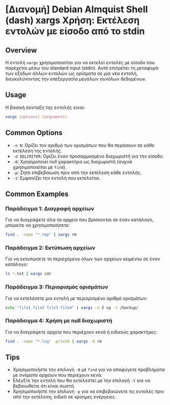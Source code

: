 # [Διανομή] Debian Almquist Shell (dash) xargs Χρήση: Εκτέλεση εντολών με είσοδο από το stdin

## Overview
Η εντολή `xargs` χρησιμοποιείται για να εκτελεί εντολές με είσοδο που παρέχεται μέσω του standard input (stdin). Αυτό επιτρέπει τη μεταφορά των εξόδων άλλων εντολών ως ορίσματα σε μια νέα εντολή, διευκολύνοντας την επεξεργασία μεγάλων συνόλων δεδομένων.

## Usage
Η βασική σύνταξη της εντολής είναι:

```bash
xargs [options] [arguments]
```

## Common Options
- `-n N`: Ορίζει τον αριθμό των ορισμάτων που θα περάσουν σε κάθε εκτέλεση της εντολής.
- `-d DELIMITER`: Ορίζει έναν προσαρμοσμένο διαχωριστή για την είσοδο.
- `-0`: Χρησιμοποιεί null χαρακτήρα ως διαχωριστή (συχνά χρησιμοποιείται με `find`).
- `-p`: Ζητά επιβεβαίωση πριν από την εκτέλεση κάθε εντολής.
- `-t`: Εμφανίζει την εντολή που εκτελείται.

## Common Examples

### Παράδειγμα 1: Διαγραφή αρχείων
Για να διαγράψετε όλα τα αρχεία που βρίσκονται σε έναν κατάλογο, μπορείτε να χρησιμοποιήσετε:

```bash
find . -name "*.tmp" | xargs rm
```

### Παράδειγμα 2: Εκτύπωση αρχείων
Για να εκτυπώσετε το περιεχόμενο όλων των αρχείων κειμένου σε έναν κατάλογο:

```bash
ls *.txt | xargs cat
```

### Παράδειγμα 3: Περιορισμός ορισμάτων
Για να εκτελέσετε μια εντολή με περιορισμένο αριθμό ορισμάτων:

```bash
echo "file1 file2 file3 file4" | xargs -n 2 cp -t /backup/
```

### Παράδειγμα 4: Χρήση με null διαχωριστή
Για να διαγράψετε αρχεία που περιέχουν κενά ή ειδικούς χαρακτήρες:

```bash
find . -name "*.log" -print0 | xargs -0 rm
```

## Tips
- Χρησιμοποιήστε την επιλογή `-0` με `find` για να αποφύγετε προβλήματα με ονόματα αρχείων που περιέχουν κενά.
- Ελέγξτε την εντολή που θα εκτελεστεί με την επιλογή `-t` για να βεβαιωθείτε ότι είναι σωστή.
- Χρησιμοποιήστε την επιλογή `-p` για να επιβεβαιώνετε τις εντολές πριν από την εκτέλεση, ειδικά σε κρίσιμες ενέργειες.